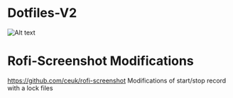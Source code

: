 # Dotfiles-V2
![Alt text](screenshot.gif?raw=true "Screenshot")

# Rofi-Screenshot Modifications
https://github.com/ceuk/rofi-screenshot
Modifications of start/stop record with a lock files
